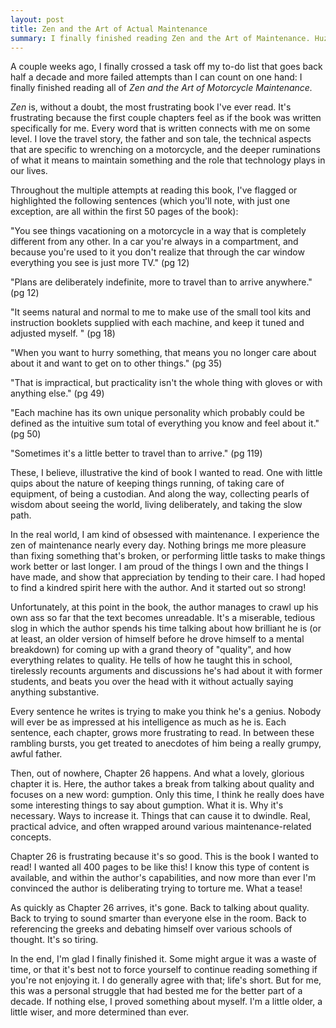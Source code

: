 ```yaml
---
layout: post
title: Zen and the Art of Actual Maintenance
summary: I finally finished reading Zen and the Art of Maintenance. Huzzuh.
---
```

A couple weeks ago, I finally crossed a task off my to-do list that goes back half a decade and more failed attempts than I can count on one hand: I finally finished reading all of *Zen and the Art of Motorcycle Maintenance.*

*Zen* is, without a doubt, the most frustrating book I've ever read. It's frustrating because the first couple chapters feel as if the book was written specifically for me. Every word that is written connects with me on some level. I love the travel story, the father and son tale, the technical aspects that are specific to wrenching on a motorcycle, and the deeper ruminations of what it means to maintain something and the role that technology plays in our lives.

Throughout the multiple attempts at reading this book, I've flagged or highlighted the following sentences (which you'll note, with just one exception, are all within the first 50 pages of the book):

"You see things vacationing  on a motorcycle in a way that is completely different from any other. In a car you're always in a compartment, and because you're used to it you don't realize that through the car window everything you see is just more TV." (pg 12)

"Plans are deliberately indefinite, more to travel than to arrive anywhere." (pg 12)

"It seems natural and normal to me to make use of the small tool kits and instruction booklets supplied with each machine, and keep it tuned and adjusted myself. " (pg 18)

"When you want to hurry something, that means you no longer care about about it and want to get on to other things." (pg 35)

"That is impractical, but practicality isn't the whole thing with gloves or with anything else." (pg 49)

"Each machine has its own unique personality which probably could be defined as the intuitive sum total of everything you know and feel about it." (pg 50)

"Sometimes it's a little better to travel than to arrive." (pg 119)

These, I believe, illustrative the kind of book I wanted to read. One with little quips about the nature of keeping things running, of taking care of equipment, of being a custodian. And along the way, collecting pearls of wisdom about seeing the world, living deliberately, and taking the slow path.

In the real world, I am kind of obsessed with maintenance. I experience the zen of maintenance nearly every day. Nothing brings me more pleasure than fixing something that's broken, or performing little tasks to make things work better or last longer. I am proud of the things I own and the things I have made, and show that appreciation by tending to their care. I had hoped to find a kindred spirit here with the author. And it started out so strong!

Unfortunately, at this point in the book, the author manages to crawl up his own ass so far that the text becomes unreadable. It's a miserable, tedious slog in which the author spends his time talking about how brilliant he is (or at least, an older version of himself before he drove himself to a mental breakdown) for coming up with a grand theory of "quality", and how everything relates to quality. He tells of how he taught this in school, tirelessly recounts arguments and discussions he's had about it with former students, and beats you over the head with it without actually saying anything substantive. 

Every sentence he writes is trying to make you think he's a genius. Nobody will ever be as impressed at his intelligence as much as he is. Each sentence, each chapter, grows more frustrating to read. In between these rambling bursts, you get treated to anecdotes of him being a really grumpy, awful father.

Then, out of nowhere, Chapter 26 happens. And what a lovely, glorious chapter it is. Here, the author takes a break from talking about quality and focuses on a new word: gumption. Only this time, I think he really does have some interesting things to say about gumption. What it is. Why it's necessary. Ways to increase it. Things that can cause it to dwindle. Real, practical advice, and often wrapped around various maintenance-related concepts.

Chapter 26 is frustrating because it's so good. This is the book I wanted to read! I wanted all 400 pages to be like this! I know this type of content is available, and within the author's capabilities, and now more than ever I'm convinced the author is deliberating trying to torture me. What a tease!

As quickly as Chapter 26 arrives, it's gone. Back to talking about quality. Back to trying to sound smarter than everyone else in the room. Back to referencing the greeks and debating himself over various schools of thought. It's so tiring.

In the end, I'm glad I finally finished it. Some might argue it was a waste of time, or that it's best not to force yourself to continue reading something if you're not enjoying it. I do generally agree with that; life's short. But for me, this was a personal struggle that had bested me for the better part of a decade. If nothing else, I proved something about myself. I'm a little older, a little wiser, and more determined than ever. 

